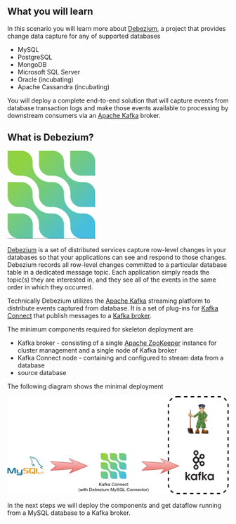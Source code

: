 ## What you will learn ##

In this scenario you will learn more about [Debezium](http://debezium.io/), a project that provides change data capture for any of supported databases
* MySQL
* PostgreSQL
* MongoDB
* Microsoft SQL Server
* Oracle (incubating)
* Apache Cassandra (incubating)

You will deploy a complete end-to-end solution that will capture events from database transaction logs and make those events available to processing by downstream consumers via an [Apache Kafka](https://kafka.apache.org/) broker.

## What is Debezium? 

![Logo](../../assets/middleware/debezium-getting-started/debezium-logo.png)

[Debezium](http://debezium.io/) is a set of distributed services capture row-level changes in your databases so that your applications can see and respond to those changes.
Debezium records all row-level changes committed to a particular database table in a dedicated message topic.
Each application simply reads the topic(s) they are interested in, and they see all of the events in the same order in which they occurred.

Technically Debezium utilizes the [Apache Kafka](https://kafka.apache.org/) streaming platform to distribute events captured from database.
It is a set of plug-ins for [Kafka Connect](https://kafka.apache.org/documentation/#connect) that publish messages to a [Kafka broker](https://kafka.apache.org/documentation/#uses_messaging).

The minimum components required for skeleton deployment are
* Kafka broker - consisting of a single [Apache ZooKeeper](https://zookeeper.apache.org/) instance for cluster management and a single node of Kafka broker
* Kafka Connect node - containing and configured to stream data from a database
* source database

The following diagram shows the minimal deployment

![Minimal deployment](../../assets/middleware/debezium-getting-started/minimal-deployment.png)

In the next steps we will deploy the components and get dataflow running from a MySQL database to a Kafka broker.
